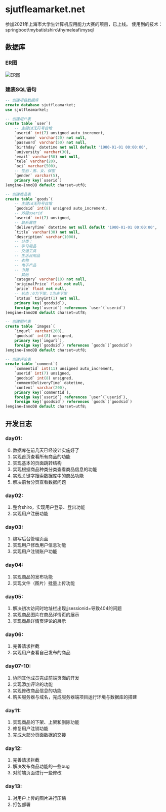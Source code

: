 # sjutfleamarket.net
参加2021年上海市大学生计算机应用能力大赛的项目，已上线。
使用到的技术：springboot\mybatis\shiro\thymeleaf\mysql

## 数据库
### ER图
![ER图](https://user-images.githubusercontent.com/53892437/113869964-e927c480-97e3-11eb-94d8-6d65b9019491.jpg)
### 建表SQL语句
```sql
-- 创建项目数据库
create database sjutfleamarket;
use sjutfleamarket;

-- 创建用户表
create table `user`(
	-- 主键id无符号自增
	`userid` int(7) unsigned auto_increment,
    `username` varchar(20) not null,
    `password` varchar(50) not null,
    `birthday` datetime not null default '1900-01-01 00:00:00',
    `university` varchar(30),
    `email` varchar(50) not null,
    `tele` varchar(20),
    `oci` varchar(500),
    -- 性别：男、女、保密
    `gender` varchar(5),
    primary key(`userid`)
)engine=InnoDB default charset=utf8;

-- 创建商品表
create table `goods`(
	-- 主键id无符号自增
    `goodsid` int(8) unsigned auto_increment,
    -- 外键userid
    `userid` int(7) unsigned,
    -- 联系属性
    `deliveryTime` datetime not null default '1900-01-01 00:00:00',
    `title` varchar(30) not null,
    `description` varchar(1000),
    -- 分类：
    -- 学习用品
    -- 交通工具
    -- 生活日用品
    -- 衣物
    -- 电子产品
    -- 书籍
    -- 其他
    `category` varchar(10) not null,
    `originalPrice` float not null,
    `price` float not null,
    -- 状态：0为下架，1为未下架
    `status` tinyint(1) not null,
    primary key(`goodsid`),
    foreign key(`userid`) references `user`(`userid`)
)engine=InnoDB default charset=utf8;

-- 创建图片表
create table `images`(
	`imgurl` varchar(200),
    `goodsid` int(8) unsigned,
    primary key(`imgurl`),
    foreign key(`goodsid`) references `goods`(`goodsid`)
)engine=InnoDB default charset=utf8;

-- 创建评论表
create table `comment`(
	`commentid` int(11) unsigned auto_increment,
    `userid` int(7) unsigned,
    `goodsid` int(8) unsigned,
    `commentDeliveryTime` datetime,
    `content` varchar(200),
    primary key(`commentid`),
    foreign key(`userid`) references `user`(`userid`),
    foreign key(`goodsid`) references `goods`(`goodsid`)
)engine=InnoDB default charset=utf8;
```

## 开发日志
### day01:
 0. 数据库在前几天已经设计实施好了
 1. 实现首页查看所有商品的功能
 2. 实现基本的页面跳转结构
 3. 实现根据商品种类分类查看商品信息的功能
 4. 实现关键字搜索数据库中的商品功能
 5. 解决前台分页查看数据问题
### day02:
 1. 整合shiro，实现用户登录、登出功能
 2. 实现用户注册功能
### day03:
 1. 编写后台管理页面
 2. 实现用户修改用户信息功能
 3. 实现用户注销账户功能
### day04:
 1. 实现商品的发布功能 
 2. 实现文件（图片）批量上传功能
### day05:
 1. 解决初次访问时地址栏出现;jsessionid=导致404的问题
 2. 实现商品图片在商品详情页的展示
 3. 实现商品详情页评论的展示
### day06:
 1. 完善请求拦截
 2. 实现用户查看自己发布的商品
### day07-10:
 1. 协同其他成员完成前端页面的开发
 2. 实现添加评论的功能
 3. 实现修改商品信息的功能
 4. 购买服务器与域名，完成服务器端项目运行环境与数据库的搭建
### day11:
 1. 实现商品的下架、上架和删除功能
 2. 修复用户注销功能
 3. 完成大部分页面数据的交接
### day12:
 1. 完善请求拦截
 2. 解决发布商品功能的一些bug
 3. 对前端页面进行一些修改
### day13:
 1. 对用户上传的图片进行压缩
 2. 打包部署
